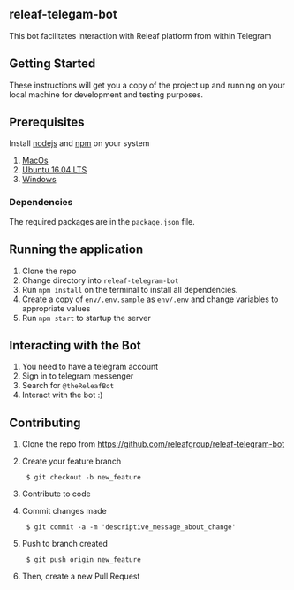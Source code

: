 ## releaf-telegam-bot
This bot facilitates interaction with Releaf platform from within Telegram

## Getting Started

These instructions will get you a copy of the project up and running on your local machine for development and testing purposes. 

## Prerequisites

Install [nodejs][1] and [npm][2] on your system


1. [MacOs][3]
2. [Ubuntu 16.04 LTS][4]
3. [Windows][5]

### Dependencies

The required packages are in the `package.json` file. 

## Running the application

1. Clone the repo
2. Change directory into `releaf-telegram-bot`
3. Run `npm install` on the terminal to install all dependencies.
4. Create a copy of `env/.env.sample` as `env/.env` and change variables to appropriate values
5. Run `npm start` to startup the server

## Interacting with the Bot
1. You need to have a telegram account
2. Sign in to telegram messenger
3. Search for `@theReleafBot`
4. Interact with the bot :)

## Contributing

1. Clone the repo from https://github.com/releafgroup/releaf-telegram-bot

2. Create your feature branch

        $ git checkout -b new_feature
    
3. Contribute to code

4. Commit changes made

        $ git commit -a -m 'descriptive_message_about_change'
    
5. Push to branch created

        $ git push origin new_feature
    
6. Then, create a new Pull Request

[1]: https://nodejs.org/en/  "Node.js Official Site"
[2]: https://www.npmjs.com/ "NPM Official Site"
[3]: http://blog.teamtreehouse.com/install-node-js-npm-mac "teamtreehouse Blog"
[4]: https://www.digitalocean.com/community/tutorials/how-to-install-node-js-on-ubuntu-16-04 "Digital Ocean"
[5]: http://blog.teamtreehouse.com/install-node-js-npm-windows "team teamtreehouse blog"
